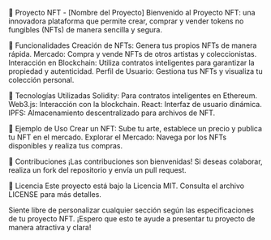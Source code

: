 🌟 Proyecto NFT - [Nombre del Proyecto]
Bienvenido al Proyecto NFT: una innovadora plataforma que permite crear, comprar y vender tokens no fungibles (NFTs) de manera sencilla y segura.

🚀 Funcionalidades
Creación de NFTs: Genera tus propios NFTs de manera rápida.
Mercado: Compra y vende NFTs de otros artistas y coleccionistas.
Interacción en Blockchain: Utiliza contratos inteligentes para garantizar la propiedad y autenticidad.
Perfil de Usuario: Gestiona tus NFTs y visualiza tu colección personal.

🔧 Tecnologías Utilizadas
Solidity: Para contratos inteligentes en Ethereum.
Web3.js: Interacción con la blockchain.
React: Interfaz de usuario dinámica.
IPFS: Almacenamiento descentralizado para archivos de NFT.



🎨 Ejemplo de Uso
Crear un NFT: Sube tu arte, establece un precio y publica tu NFT en el mercado.
Explorar el Mercado: Navega por los NFTs disponibles y realiza tus compras.

🤝 Contribuciones
¡Las contribuciones son bienvenidas! Si deseas colaborar, realiza un fork del repositorio y envía un pull request.

📄 Licencia
Este proyecto está bajo la Licencia MIT. Consulta el archivo LICENSE para más detalles.

Siente libre de personalizar cualquier sección según las especificaciones de tu proyecto NFT. ¡Espero que esto te ayude a presentar tu proyecto de manera atractiva y clara!
